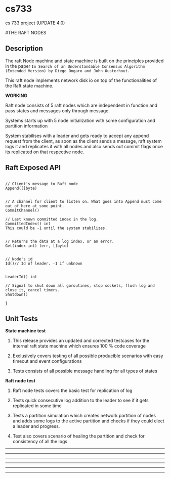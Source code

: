 # cs733
cs 733 project (UPDATE 4.0)

#THE RAFT NODES 

Description
-----------

The raft Node machine and state machine is built on the principles provided in the paper ``` In Search of an Understandable Consensus Algorithm (Extended Version) by Diego Ongaro and John Ousterhout. ``` 

This raft node implements network disk io on top of the functionalities of the Raft state machine.

**WORKING**

Raft node consists of 5 raft nodes which are independent in function and pass states and messages only through message.

Systems starts up with 5 node initialization with some configuration and partition information

System stabilises with a leader and gets ready to accept any append request from the client, as soon as the client sends a message, raft system logs it and replicates it with all nodes and also sends out commit flags once its replicated on that respective node.

Raft Exposed API
---------------
```

// Client's message to Raft node
Append([]byte)


// A channel for client to listen on. What goes into Append must come out of here at some point.
CommitChannel() 

// Last known committed index in the log.
CommittedIndex() int
This could be -1 until the system stabilizes.


// Returns the data at a log index, or an error.
Get(index int) (err, []byte)


// Node's id
Id()// Id of leader. -1 if unknown


LeaderId() int

// Signal to shut down all goroutines, stop sockets, flush log and close it, cancel timers.
Shutdown()

}
```


Unit Tests
----------
**State machine test**

1) This release provides an updated and corrected testcases for the internal raft state machine which ensures 100 % code coverage

2) Exclusively covers testing of all possible producible scenarios with easy timeout and event configurations

3) Tests consists of all possible message handling for all types of states

**Raft node test**

1) Raft node tests covers the basic test for replication of log

2) Tests quick consecutive log addition to the leader to see if it gets replicated in some time

3) Tests a partition simulation which creates network partition of nodes and adds some logs to the active partition and checks if they could elect a leader and progress.

4) Test also covers scenario of healing the partition and check for consistency of all the logs

***
***
***
***
***
___
